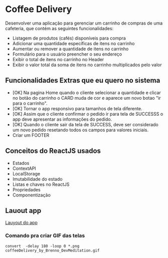 # Coffee Delivery

Desenvolver uma aplicação para gerenciar um carrinho de compras de uma cafeteria, que contém as seguintes funcionalidades:

 - Listagem de produtos (cafés) disponíveis para compra
 - Adicionar uma quantidade específicas de itens no carrinho
 - Aumentar ou remover a quantidade de itens no carrinho
 - Formulário para o usuário preencher o seu endereço
 - Exibir o total de itens no carrinho no Header
 - Exibir o valor total da soma de itens no carrinho multiplicados pelo valor

## Funcionalidades Extras que eu quero no sistema

 - [OK] Na pagina Home quando o cliente selecionar a quantidade e clicar no botão do carrinho o CARD muda de cor e aparece um novo botao "ir para o carrinho".
 - [OK] Tornar o app responsivo para tamanhos de tela diferente.
 - [OK] Assim que o cliente confirmar o pedido ir para tela de SUCCESSS o app deve apresentar as informações do pedido.
 - [OK] Quando o cliente sair da tela de SUCCESS, deve ser considerado um novo pedido resetando todos os campos para valores iniciais.
 - Criar um FOOTER
 

## Conceitos do ReactJS usados

- Estados
- ContextAPI
- LocalStorage
- Imutabilidade do estado
- Listas e chaves no ReactJS
- Propriedades
- Componentização

## Lauout app

[Lauyout do app](https://www.figma.com/file/5yT9ZzZmRQRS4yivGGB3pl/Coffee-Delivery/duplicate)

### Comando pra criar GIF das telas
```
convert  -delay 180 -loop 0 *.png coffeeDelivery_by_Brenno_DevMeditation.gif
```